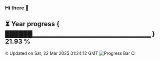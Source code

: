 ### Hi there 👋
⏳ Year progress { ██████▁▁▁▁▁▁▁▁▁▁▁▁▁▁▁▁▁▁▁▁▁▁▁▁ } 21.93 %
---
⏰ Updated on Sat, 22 Mar 2025 01:24:12 GMT
![Progress Bar CI](https://github.com/liununu/liununu/workflows/Progress%20Bar%20CI/badge.svg)
